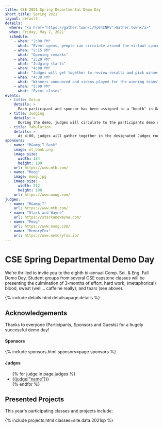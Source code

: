 ```yaml
---
title: CSE 2021 Spring Departmental Demo Day
short_title: Spring 2021
layout: default
details:
  where: "<a href='https://gather.town/i/Yp6hCNRV'>Gather.town</a>"
  when: Friday, May 7, 2021
  schedule:
    - when: "2:00 PM" 
      what: "Event opens, people can circulate around the virtual space and check it out"
    - when: "2:15 PM" 
      what: "Opening remarks"
    - when: "2:20 PM" 
      what: "Judging starts"
    - when: "4:00 PM" 
      what: "Judges will get together to review results and pick winners"
    - when: "4:30 PM" 
      what: "Winners announced and videos played for the winning teams"
    - when: "5:00 PM" 
      what: "Event closes"
events:
  - title: Setup
    details: >
      Each participant and sponsor has been assigned to a "booth" in Gather.  Posters provided by teams will be already displayed next to the session
  - title: Judging
    details: >
      During the demo, judges will circulate to the participants demo stations, and they will be rating each project on a specific set of criteria.  Judges, expect to spend approximately five minutes with each team, in order to give you time to see them all.  You will be assigned a set of projects to view specifically, but you can feel free to talk to more teams as time permits!  Teams, keep this in mind and keep your presentations crisp and to the point!
  - title: Tabulation
    details: >
      At 4:00, judges will gather together in the designated Judges room to the west (screen left) to determine winners.  Winners will be announced at the podium to the east (screen right) at around 4:30, and we will play videos for the winning teams.
sponsors:
  - name: "M&amp;T Bank"
    image: mt_bank.png
    image_size: 
      width: 184
      height: 100
    url: https://www.mtb.com/
  - name: "Moog"
    image: moog.jpg
    image_size: 
      width: 212
      height: 100
    url: https://www.moog.com/
judges:
  - name: "M&amp;T"
    url: https://www.mtb.com/
  - name: "Stark and Wayne"
    url: https://starkandwayne.com/
  - name: "Moog"
    url: https://www.moog.com/
  - name: "MemoryFox"
    url: https://www.memoryfox.io/
---
```



# CSE Spring Departmental Demo Day

We're thrilled to invite you to the eighth bi-annual Comp. Sci. &amp; Eng. Fall Demo Day. Student groups from several CSE capstone classes will be presenting the culmination of 3-months of effort, hard work, (metaphorical) blood, sweat (well... caffeine really), and tears (see above).

{% include details.html details=page.details %}

## Acknowledgements

Thanks to everyone (Participants, Sponsors and Guests) for a hugely successful demo day!

#### Sponsors

{% include sponsors.html sponsors=page.sponsors %}

#### Judges

<ul>
{% for judge in page.judges %}
  <li><a href="{{judge["link"]}}">{{judge["name"]}}</a></li>
{% endfor %}
</ul>


## Presented Projects

This year's participating classes and projects include:

{% include projects.html classes=site.data.2021sp  %}
